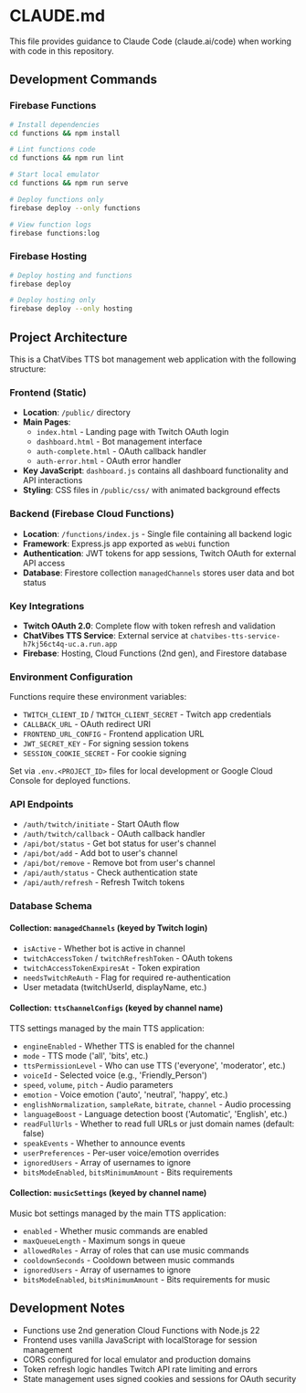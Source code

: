 # CLAUDE.md

This file provides guidance to Claude Code (claude.ai/code) when working with code in this repository.

## Development Commands

### Firebase Functions
```bash
# Install dependencies
cd functions && npm install

# Lint functions code
cd functions && npm run lint

# Start local emulator
cd functions && npm run serve

# Deploy functions only
firebase deploy --only functions

# View function logs
firebase functions:log
```

### Firebase Hosting
```bash
# Deploy hosting and functions
firebase deploy

# Deploy hosting only
firebase deploy --only hosting
```

## Project Architecture

This is a ChatVibes TTS bot management web application with the following structure:

### Frontend (Static)
- **Location**: `/public/` directory
- **Main Pages**: 
  - `index.html` - Landing page with Twitch OAuth login
  - `dashboard.html` - Bot management interface 
  - `auth-complete.html` - OAuth callback handler
  - `auth-error.html` - OAuth error handler
- **Key JavaScript**: `dashboard.js` contains all dashboard functionality and API interactions
- **Styling**: CSS files in `/public/css/` with animated background effects

### Backend (Firebase Cloud Functions)
- **Location**: `/functions/index.js` - Single file containing all backend logic
- **Framework**: Express.js app exported as `webUi` function
- **Authentication**: JWT tokens for app sessions, Twitch OAuth for external API access
- **Database**: Firestore collection `managedChannels` stores user data and bot status

### Key Integrations
- **Twitch OAuth 2.0**: Complete flow with token refresh and validation
- **ChatVibes TTS Service**: External service at `chatvibes-tts-service-h7kj56ct4q-uc.a.run.app`
- **Firebase**: Hosting, Cloud Functions (2nd gen), and Firestore database

### Environment Configuration
Functions require these environment variables:
- `TWITCH_CLIENT_ID` / `TWITCH_CLIENT_SECRET` - Twitch app credentials
- `CALLBACK_URL` - OAuth redirect URI 
- `FRONTEND_URL_CONFIG` - Frontend application URL
- `JWT_SECRET_KEY` - For signing session tokens
- `SESSION_COOKIE_SECRET` - For cookie signing

Set via `.env.<PROJECT_ID>` files for local development or Google Cloud Console for deployed functions.

### API Endpoints
- `/auth/twitch/initiate` - Start OAuth flow
- `/auth/twitch/callback` - OAuth callback handler  
- `/api/bot/status` - Get bot status for user's channel
- `/api/bot/add` - Add bot to user's channel
- `/api/bot/remove` - Remove bot from user's channel
- `/api/auth/status` - Check authentication state
- `/api/auth/refresh` - Refresh Twitch tokens

### Database Schema

#### Collection: `managedChannels` (keyed by Twitch login)
- `isActive` - Whether bot is active in channel
- `twitchAccessToken` / `twitchRefreshToken` - OAuth tokens
- `twitchAccessTokenExpiresAt` - Token expiration
- `needsTwitchReAuth` - Flag for required re-authentication
- User metadata (twitchUserId, displayName, etc.)

#### Collection: `ttsChannelConfigs` (keyed by channel name)
TTS settings managed by the main TTS application:
- `engineEnabled` - Whether TTS is enabled for the channel
- `mode` - TTS mode ('all', 'bits', etc.)
- `ttsPermissionLevel` - Who can use TTS ('everyone', 'moderator', etc.)
- `voiceId` - Selected voice (e.g., 'Friendly_Person')
- `speed`, `volume`, `pitch` - Audio parameters
- `emotion` - Voice emotion ('auto', 'neutral', 'happy', etc.)
- `englishNormalization`, `sampleRate`, `bitrate`, `channel` - Audio processing
- `languageBoost` - Language detection boost ('Automatic', 'English', etc.)
- `readFullUrls` - Whether to read full URLs or just domain names (default: false)
- `speakEvents` - Whether to announce events
- `userPreferences` - Per-user voice/emotion overrides
- `ignoredUsers` - Array of usernames to ignore
- `bitsModeEnabled`, `bitsMinimumAmount` - Bits requirements

#### Collection: `musicSettings` (keyed by channel name)
Music bot settings managed by the main TTS application:
- `enabled` - Whether music commands are enabled
- `maxQueueLength` - Maximum songs in queue
- `allowedRoles` - Array of roles that can use music commands
- `cooldownSeconds` - Cooldown between music commands
- `ignoredUsers` - Array of usernames to ignore
- `bitsModeEnabled`, `bitsMinimumAmount` - Bits requirements for music

## Development Notes

- Functions use 2nd generation Cloud Functions with Node.js 22
- Frontend uses vanilla JavaScript with localStorage for session management
- CORS configured for local emulator and production domains
- Token refresh logic handles Twitch API rate limiting and errors
- State management uses signed cookies and sessions for OAuth security